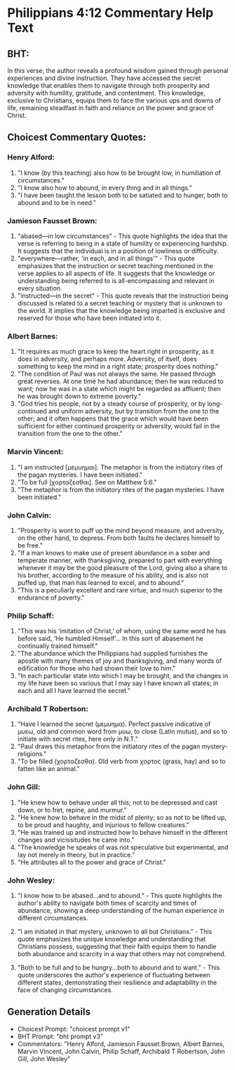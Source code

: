 # Philippians 4:12 Commentary Help Text

## BHT:
In this verse, the author reveals a profound wisdom gained through personal experiences and divine instruction. They have accessed the secret knowledge that enables them to navigate through both prosperity and adversity with humility, gratitude, and contentment. This knowledge, exclusive to Christians, equips them to face the various ups and downs of life, remaining steadfast in faith and reliance on the power and grace of Christ.

## Choicest Commentary Quotes:
### Henry Alford:
1. "I know (by this teaching) also how to be brought low, in humiliation of circumstances." 
2. "I know also how to abound, in every thing and in all things." 
3. "I have been taught the lesson both to be satiated and to hunger, both to abound and to be in need."

### Jamieson Fausset Brown:
1. "abased—in low circumstances" - This quote highlights the idea that the verse is referring to being in a state of humility or experiencing hardship. It suggests that the individual is in a position of lowliness or difficulty.
2. "everywhere—rather, 'in each, and in all things'" - This quote emphasizes that the instruction or secret teaching mentioned in the verse applies to all aspects of life. It suggests that the knowledge or understanding being referred to is all-encompassing and relevant in every situation.
3. "instructed—in the secret" - This quote reveals that the instruction being discussed is related to a secret teaching or mystery that is unknown to the world. It implies that the knowledge being imparted is exclusive and reserved for those who have been initiated into it.

### Albert Barnes:
1. "It requires as much grace to keep the heart right in prosperity, as it does in adversity, and perhaps more. Adversity, of itself, does something to keep the mind in a right state; prosperity does nothing."
2. "The condition of Paul was not always the same. He passed through great reverses. At one time he had abundance; then he was reduced to want; now he was in a state which might be regarded as affluent; then he was brought down to extreme poverty."
3. "God tries his people, not by a steady course of prosperity, or by long-continued and uniform adversity, but by transition from the one to the other; and it often happens that the grace which would have been sufficient for either continued prosperity or adversity, would fail in the transition from the one to the other."

### Marvin Vincent:
1. "I am instructed [μεμυημαι]. The metaphor is from the initiatory rites of the pagan mysteries. I have been initiated."
2. "To be full [χορταζεσθαι]. See on Matthew 5:6."
3. "The metaphor is from the initiatory rites of the pagan mysteries. I have been initiated."

### John Calvin:
1. "Prosperity is wont to puff up the mind beyond measure, and adversity, on the other hand, to depress. From both faults he declares himself to be free."
2. "If a man knows to make use of present abundance in a sober and temperate manner, with thanksgiving, prepared to part with everything whenever it may be the good pleasure of the Lord, giving also a share to his brother, according to the measure of his ability, and is also not puffed up, that man has learned to excel, and to abound."
3. "This is a peculiarly excellent and rare virtue, and much superior to the endurance of poverty."

### Philip Schaff:
1. "This was his ‘imitation of Christ,’ of whom, using the same word he has before said, ‘He humbled Himself’... In this sort of abasement he continually trained himself."
2. "The abundance which the Philippians had supplied furnishes the apostle with many themes of joy and thanksgiving, and many words of edification for those who had shown their love to him."
3. "In each particular state into which I may be brought, and the changes in my life have been so various that I may say I have known all states; in each and all I have learned the secret."

### Archibald T Robertson:
1. "Have I learned the secret (μεμυημα). Perfect passive indicative of μυεω, old and common word from μυω, to close (Latin mutus), and so to initiate with secret rites, here only in N.T."
2. "Paul draws this metaphor from the initiatory rites of the pagan mystery-religions."
3. "To be filled (χορταζεσθα). Old verb from χορτος (grass, hay) and so to fatten like an animal."

### John Gill:
1. "He knew how to behave under all this; not to be depressed and cast down, or to fret, repine, and murmur."
2. "He knew how to behave in the midst of plenty; so as not to be lifted up, to be proud and haughty, and injurious to fellow creatures."
3. "He was trained up and instructed how to behave himself in the different changes and vicissitudes he came into."
4. "The knowledge he speaks of was not speculative but experimental, and lay not merely in theory, but in practice."
5. "He attributes all to the power and grace of Christ."

### John Wesley:
1. "I know how to be abased...and to abound." - This quote highlights the author's ability to navigate both times of scarcity and times of abundance, showing a deep understanding of the human experience in different circumstances.

2. "I am initiated in that mystery, unknown to all but Christians." - This quote emphasizes the unique knowledge and understanding that Christians possess, suggesting that their faith equips them to handle both abundance and scarcity in a way that others may not comprehend.

3. "Both to be full and to be hungry...both to abound and to want." - This quote underscores the author's experience of fluctuating between different states, demonstrating their resilience and adaptability in the face of changing circumstances.


## Generation Details
- Choicest Prompt: "choicest prompt v1"
- BHT Prompt: "bht prompt v3"
- Commentators: "Henry Alford, Jamieson Fausset Brown, Albert Barnes, Marvin Vincent, John Calvin, Philip Schaff, Archibald T Robertson, John Gill, John Wesley"
